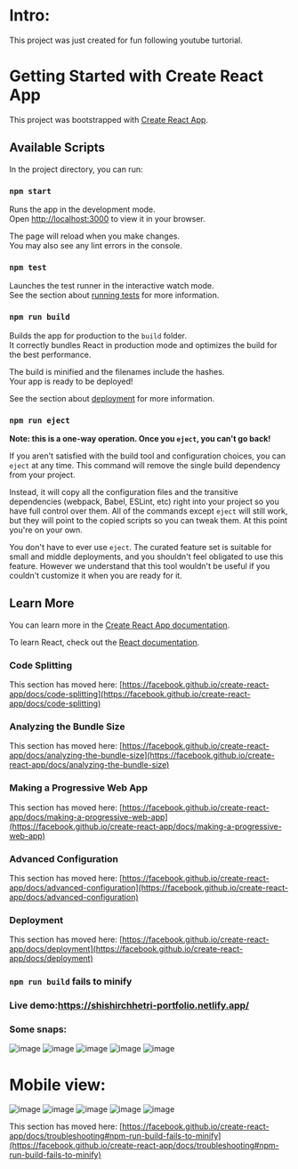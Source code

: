 # Intro:
This project was just created for fun following youtube turtorial.

# Getting Started with Create React App

This project was bootstrapped with [Create React App](https://github.com/facebook/create-react-app).

## Available Scripts

In the project directory, you can run:

### `npm start`

Runs the app in the development mode.\
Open [http://localhost:3000](http://localhost:3000) to view it in your browser.

The page will reload when you make changes.\
You may also see any lint errors in the console.

### `npm test`

Launches the test runner in the interactive watch mode.\
See the section about [running tests](https://facebook.github.io/create-react-app/docs/running-tests) for more information.

### `npm run build`

Builds the app for production to the `build` folder.\
It correctly bundles React in production mode and optimizes the build for the best performance.

The build is minified and the filenames include the hashes.\
Your app is ready to be deployed!

See the section about [deployment](https://facebook.github.io/create-react-app/docs/deployment) for more information.

### `npm run eject`

**Note: this is a one-way operation. Once you `eject`, you can't go back!**

If you aren't satisfied with the build tool and configuration choices, you can `eject` at any time. This command will remove the single build dependency from your project.

Instead, it will copy all the configuration files and the transitive dependencies (webpack, Babel, ESLint, etc) right into your project so you have full control over them. All of the commands except `eject` will still work, but they will point to the copied scripts so you can tweak them. At this point you're on your own.

You don't have to ever use `eject`. The curated feature set is suitable for small and middle deployments, and you shouldn't feel obligated to use this feature. However we understand that this tool wouldn't be useful if you couldn't customize it when you are ready for it.

## Learn More

You can learn more in the [Create React App documentation](https://facebook.github.io/create-react-app/docs/getting-started).

To learn React, check out the [React documentation](https://reactjs.org/).

### Code Splitting

This section has moved here: [https://facebook.github.io/create-react-app/docs/code-splitting](https://facebook.github.io/create-react-app/docs/code-splitting)

### Analyzing the Bundle Size

This section has moved here: [https://facebook.github.io/create-react-app/docs/analyzing-the-bundle-size](https://facebook.github.io/create-react-app/docs/analyzing-the-bundle-size)

### Making a Progressive Web App

This section has moved here: [https://facebook.github.io/create-react-app/docs/making-a-progressive-web-app](https://facebook.github.io/create-react-app/docs/making-a-progressive-web-app)

### Advanced Configuration

This section has moved here: [https://facebook.github.io/create-react-app/docs/advanced-configuration](https://facebook.github.io/create-react-app/docs/advanced-configuration)



### Deployment

This section has moved here: [https://facebook.github.io/create-react-app/docs/deployment](https://facebook.github.io/create-react-app/docs/deployment)

### `npm run build` fails to minify

### Live demo:https://shishirchhetri-portfolio.netlify.app/

### Some snaps:
![image](https://github.com/shishirchhetri/my-portfolio/assets/68102168/a3130cca-2853-4aee-918f-b3d89f87883a)
![image](https://github.com/shishirchhetri/my-portfolio/assets/68102168/c4101351-bbe8-40d3-9c4a-5c2f0af7f47a)
![image](https://github.com/shishirchhetri/my-portfolio/assets/68102168/882d7d99-70a9-43c6-a2cd-b2d4a95f0f60)
![image](https://github.com/shishirchhetri/my-portfolio/assets/68102168/fdee76ea-afb0-4b7f-8551-f6e7c2e4a8f9)
![image](https://github.com/shishirchhetri/my-portfolio/assets/68102168/b65fc9b8-76f8-4a68-8479-1fc47a044931)

# Mobile view:
![image](https://github.com/shishirchhetri/my-portfolio/assets/68102168/8759cd08-6f81-4efe-a2a7-2b0dbd88df3e)
![image](https://github.com/shishirchhetri/my-portfolio/assets/68102168/6f942fcb-3f66-4bfe-ab7e-8bd3742ad508)
![image](https://github.com/shishirchhetri/my-portfolio/assets/68102168/5db16cf9-5b52-4253-8598-7d7b2a23aaaa)
![image](https://github.com/shishirchhetri/my-portfolio/assets/68102168/354a4a90-37c1-46ea-b60a-7dd1b8b0ad66)
![image](https://github.com/shishirchhetri/my-portfolio/assets/68102168/39a31cf4-d5c1-484b-853a-8d7d26c39a14)



This section has moved here: [https://facebook.github.io/create-react-app/docs/troubleshooting#npm-run-build-fails-to-minify](https://facebook.github.io/create-react-app/docs/troubleshooting#npm-run-build-fails-to-minify)
